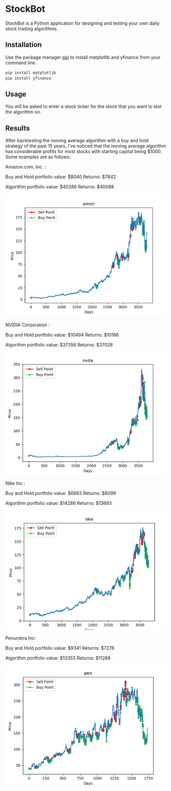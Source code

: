 # StockBot

StockBot is a Python application for designing and testing your own daily stock trading algorithms.

## Installation

Use the package manager [pip](https://pip.pypa.io/en/stable/) to install matplotlib and yfinance from your command line.

```bash
pip install matplotlib
pip install yfinance
```

## Usage
You will be asked to enter a stock ticker for the stock that you want to test the algorithm on.

## Results
After backtesting the moving average algorithm with a buy and hold strategy of the past 15 years, I've noticed that the moving average algorithm has considerable profits for most stocks with starting capital being $1000. Some examples are as follows:

Amazon.com, Inc. : 

Buy and Hold portfolio value: $8040
Returns: $7842

Algorithm portfolio value: $40286
Returns: $40088

![AMZN](https://github.com/joelvar/stock-bot/blob/master/Images/amzn.PNG?raw=true)

NVIDIA Corporation : 

Buy and Hold portfolio value: $10494
Returns: $10166

Algorithm portfolio value: $37356
Returns: $37028

![NVDA](https://github.com/joelvar/stock-bot/blob/master/Images/nvda.PNG?raw=true)

Nike Inc : 

Buy and Hold portfolio value: $6693
Returns: $6099

Algorithm portfolio value: $14286
Returns: $13693

![NKE](https://github.com/joelvar/stock-bot/blob/master/Images/nke.PNG?raw=true)

Penumbra Inc:

Buy and Hold portfolio value: $9341
Returns: $7276

Algorithm portfolio value: $13353
Returns: $11288

![PEN](https://github.com/joelvar/stock-bot/blob/master/Images/pen.PNG?raw=true)


